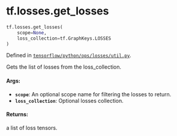 <div itemscope itemtype="http://developers.google.com/ReferenceObject">
<meta itemprop="name" content="tf.losses.get_losses" />
<meta itemprop="path" content="Stable" />
</div>

# tf.losses.get_losses

``` python
tf.losses.get_losses(
    scope=None,
    loss_collection=tf.GraphKeys.LOSSES
)
```



Defined in [`tensorflow/python/ops/losses/util.py`](https://www.tensorflow.org/code/tensorflow/python/ops/losses/util.py).

Gets the list of losses from the loss_collection.

#### Args:

* <b>`scope`</b>: An optional scope name for filtering the losses to return.
* <b>`loss_collection`</b>: Optional losses collection.


#### Returns:

a list of loss tensors.